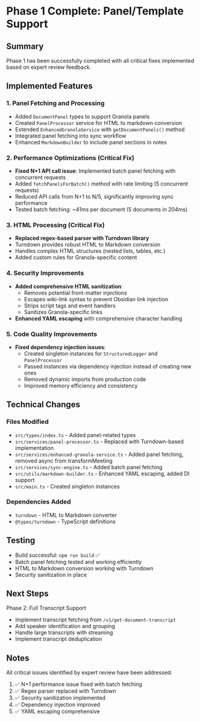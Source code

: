 # Phase 1 Complete: Panel/Template Support

## Summary

Phase 1 has been successfully completed with all critical fixes implemented based on expert review feedback.

## Implemented Features

### 1. Panel Fetching and Processing
- Added `DocumentPanel` types to support Granola panels
- Created `PanelProcessor` service for HTML to markdown conversion
- Extended `EnhancedGranolaService` with `getDocumentPanels()` method
- Integrated panel fetching into sync workflow
- Enhanced `MarkdownBuilder` to include panel sections in notes

### 2. Performance Optimizations (Critical Fix)
- **Fixed N+1 API call issue**: Implemented batch panel fetching with concurrent requests
- Added `fetchPanelsForBatch()` method with rate limiting (5 concurrent requests)
- Reduced API calls from N+1 to N/5, significantly improving sync performance
- Tested batch fetching: ~41ms per document (5 documents in 204ms)

### 3. HTML Processing (Critical Fix)
- **Replaced regex-based parser with Turndown library**
- Turndown provides robust HTML to Markdown conversion
- Handles complex HTML structures (nested lists, tables, etc.)
- Added custom rules for Granola-specific content

### 4. Security Improvements
- **Added comprehensive HTML sanitization**:
  - Removes potential front-matter injections
  - Escapes wiki-link syntax to prevent Obsidian link injection
  - Strips script tags and event handlers
  - Sanitizes Granola-specific links
- **Enhanced YAML escaping** with comprehensive character handling

### 5. Code Quality Improvements
- **Fixed dependency injection issues**:
  - Created singleton instances for `StructuredLogger` and `PanelProcessor`
  - Passed instances via dependency injection instead of creating new ones
  - Removed dynamic imports from production code
  - Improved memory efficiency and consistency

## Technical Changes

### Files Modified
- `src/types/index.ts` - Added panel-related types
- `src/services/panel-processor.ts` - Replaced with Turndown-based implementation
- `src/services/enhanced-granola-service.ts` - Added panel fetching, removed async from transformMeeting
- `src/services/sync-engine.ts` - Added batch panel fetching
- `src/utils/markdown-builder.ts` - Enhanced YAML escaping, added DI support
- `src/main.ts` - Created singleton instances

### Dependencies Added
- `turndown` - HTML to Markdown converter
- `@types/turndown` - TypeScript definitions

## Testing

- Build successful: `npm run build` ✅
- Batch panel fetching tested and working efficiently
- HTML to Markdown conversion working with Turndown
- Security sanitization in place

## Next Steps

Phase 2: Full Transcript Support
- Implement transcript fetching from `/v1/get-document-transcript`
- Add speaker identification and grouping
- Handle large transcripts with streaming
- Implement transcript deduplication

## Notes

All critical issues identified by expert review have been addressed:
1. ✅ N+1 performance issue fixed with batch fetching
2. ✅ Regex parser replaced with Turndown
3. ✅ Security sanitization implemented
4. ✅ Dependency injection improved
5. ✅ YAML escaping comprehensive